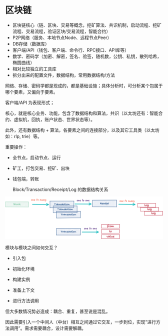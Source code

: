 # 区块链

* 区块链核心（链、区块、交易等概念，挖矿算法、共识机制，启动流程、挖矿流程、交易流程，验证区块/交易流程，智能合约）
* P2P网络（服务、本地节点Node、远程节点Peer）
* DB存储（数据库）
* 客户端/API（钱包、客户端、命令行、RPC接口、API库等）
* 数学、密码学（加密、解密，签名、验签，随机数，公钥、私钥，散列哈希，椭圆曲线）
* 相对比较独立的工具库
* 拆分出来的配置文件，数据结构，常用数据结构/方法

网络、存储、密码学都是现成的，都是基础设施；具体分析时，可分析某个包属于哪个要素，又偏向于要素。

客户端/API 为表现形式；

核心，就是核心业务、功能，包含了数据结构和算法，共识（以太坊还有：智能合约、虚拟机，回执，账户状态、世界状态等）。

此外，还有数据结构 + 算法，各要素之间的连接部分，以及其它工具类（以太坊如：rlp, trie）等。

重要操作：

* 全节点，启动节点、运行
* 矿工，打包交易、挖矿、出块
* 钱包端，转账

  Block/Transaction/Receipt/Log 的数据结构关系

![](/assets/block-tx-receipt-log.png)

模块与模块之间如何交互？

* 引入包

* 初始化环境

* 构建实例

* 准备上下文

* 进行方法调用

但大多数情况势必造成：耦合、重复，甚至说是混乱。

因此需要引入一个中间人（中台）相互之间通过它交互，一步到位，实现“进行方法调用”。需求需要耦合，设计需要解耦。

